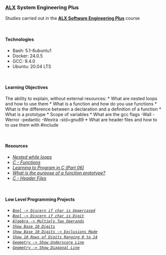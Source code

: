 ### [ALX](https://www.alxafrica.com/) System Engineering Plus

Studies carried out in the **[ALX Software Engineering Plus](https://www.alxafrica.com/software-engineering-plus/)** course

<br />

#### Technologies

* Bash:     5.1-6ubuntu1
* Docker:   24.0.5
* GCC:      9.4.0
* Ubuntu:   20.04 LTS

<br />

#### Learning Objectives

The ability to explain, without external resources:
    * What are nested loops and how to use them
    * What is a function and how do you use functions
    * What is the difference between a declaration and a definition of a function
    * What is a prototype
    * Scope of variables
    * What are the gcc flags -Wall -Werror -pedantic -Wextra -std=gnu89
    * What are header files and how to to use them with #include

<br />

#### Resources

* _[Nested while loops](https://www.youtube.com/watch?v=Z3iGeQ1gIss)_
* _[C - Functions](https://www.tutorialspoint.com/cprogramming/c_functions.htm)_
* _[Learning to Program in C (Part 06)](https://www.youtube.com/watch?v=qMlnFwYdqIw)_
* _[What is the purpose of a function prototype?](https://www.geeksforgeeks.org/what-is-the-purpose-of-a-function-prototype/)_
* _[C - Header Files](https://www.tutorialspoint.com/cprogramming/c_header_files.htm)_

<br />

#### Low Level Programming Projects

* _[`Bool -> Discern if char is Uppercased`](0-isupper.c)_
* _[`Bool -> Discern if char is Digit`](1-isdigit.c)_
* _[`Algebra -> Multiply Two Operands`](2-mul.c)_
* _[`Show Base 10 Digits`](3-print_numbers.c)_
* _[`Show Base 10 Digits -> Exclusions Made`](4-print_most_numbers.c)_
* _[`Show 10 Rows of Digits Ranging 0 to 14`](5-more_numbers.c)_
* _[`Geometry -> Show Underscore Line`](6-print_line.c)_
* _[`Geometry -> Show Diagonal Line`](7-print_diagonal.c)_

<br />
